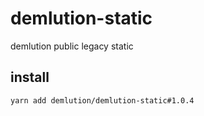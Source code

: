 
# demlution-static

demlution public legacy static

## install

```
yarn add demlution/demlution-static#1.0.4
```
